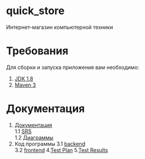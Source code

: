 # quick_store
Интернет-магазин компьютерной техники

# Требования
Для сборки и запуска приложения вам необходимо:
1. [JDK 1.8](https://www.oracle.com/technetwork/java/javase/downloads/jdk8-downloads-2133151.html)
2. [Maven 3](https://maven.apache.org/)<br>

# Документация
1. [Документация](https://github.com/SachkoAlex/quick_store/tree/master/Documentation)<br>
1.1 [SRS](https://github.com/SachkoAlex/quick_store/blob/master/Documentation/SRS.md)<br>
1.2 [Диаграммы](https://github.com/SachkoAlex/quick_store/tree/master/Documentation/Diagrams)
3. Код программы
3.1 [backend](https://github.com/SachkoAlex/quick_store/tree/master/backend)<br>
3.2 [frontend](https://github.com/SachkoAlex/quick_store/tree/master/frontend)
4.[Test Plan](https://github.com/SachkoAlex/quick_store/blob/master/Testing/TestsPlan.md)
5.[Test Results](https://github.com/SachkoAlex/quick_store/blob/master/Testing/TestsResults.md)
